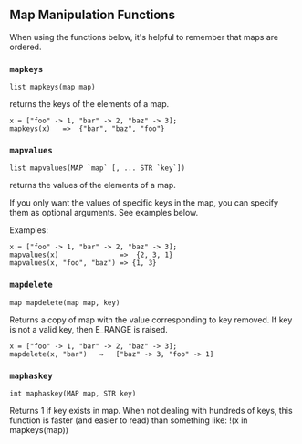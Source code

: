 ## Map Manipulation Functions

When using the functions below, it's helpful to remember that maps are ordered.

### `mapkeys`

```
list mapkeys(map map)
```

returns the keys of the elements of a map.

```
x = ["foo" -> 1, "bar" -> 2, "baz" -> 3];
mapkeys(x)   =>  {"bar", "baz", "foo"}
```

### `mapvalues`

```
list mapvalues(MAP `map` [, ... STR `key`])
```

returns the values of the elements of a map.

If you only want the values of specific keys in the map, you can specify them as optional arguments. See examples below.

Examples:

```
x = ["foo" -> 1, "bar" -> 2, "baz" -> 3];
mapvalues(x)               =>  {2, 3, 1}
mapvalues(x, "foo", "baz") => {1, 3}
```

### `mapdelete`

```
map mapdelete(map map, key)
```

Returns a copy of map with the value corresponding to key removed. If key is not a valid key, then E_RANGE is raised.

```
x = ["foo" -> 1, "bar" -> 2, "baz" -> 3];
mapdelete(x, "bar")   ⇒   ["baz" -> 3, "foo" -> 1]
```

### `maphaskey`

```
int maphaskey(MAP map, STR key)
```

Returns 1 if key exists in map. When not dealing with hundreds of keys, this function is faster (and easier to read)
than something like: !(x in mapkeys(map))
